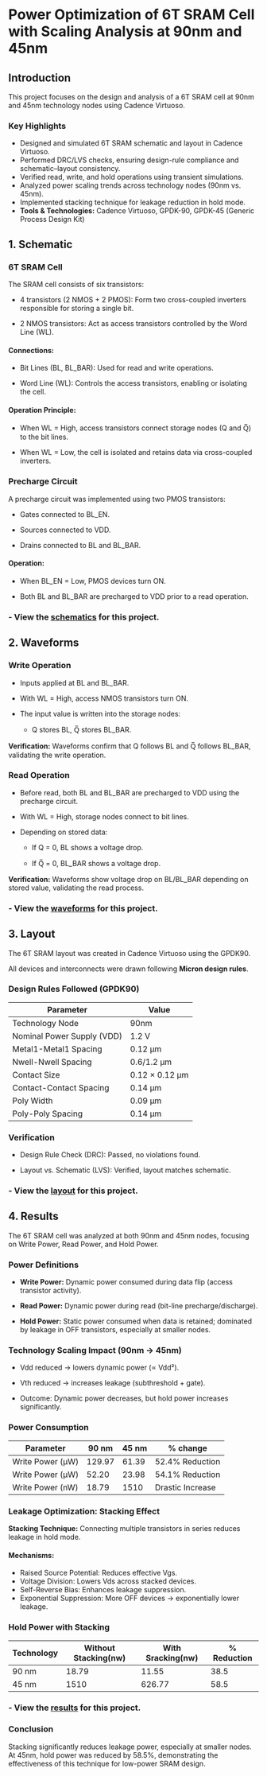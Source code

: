 
# Power Optimization of 6T SRAM Cell with Scaling Analysis at 90nm and 45nm




## Introduction

This project focuses on the design and analysis of a 6T SRAM cell at 90nm and 45nm technology nodes using Cadence Virtuoso.

### Key Highlights

- Designed and simulated 6T SRAM schematic and layout in Cadence Virtuoso.
- Performed DRC/LVS checks, ensuring design-rule compliance and schematic–layout consistency.
- Verified read, write, and hold operations using transient simulations.
- Analyzed power scaling trends across technology nodes (90nm vs. 45nm).
- Implemented stacking technique for leakage reduction in hold mode.
- **Tools & Technologies:** Cadence Virtuoso, GPDK-90, GPDK-45 (Generic Process Design Kit)

## 1. Schematic
### 6T SRAM Cell

The SRAM cell consists of six transistors:

- 4 transistors (2 NMOS + 2 PMOS): Form two cross-coupled inverters responsible for storing a single bit.

- 2 NMOS transistors: Act as access transistors controlled by the Word Line (WL).

#### Connections:

- Bit Lines (BL, BL_BAR): Used for read and write operations.

- Word Line (WL): Controls the access transistors, enabling or isolating the cell.

#### Operation Principle:

- When WL = High, access transistors connect storage nodes (Q and Q̅) to the bit lines.

- When WL = Low, the cell is isolated and retains data via cross-coupled inverters.

### Precharge Circuit

A precharge circuit was implemented using two PMOS transistors:

- Gates connected to BL_EN.

- Sources connected to VDD.

- Drains connected to BL and BL_BAR.

#### Operation:

- When BL_EN = Low, PMOS devices turn ON.

- Both BL and BL_BAR are precharged to VDD prior to a read operation.
### - View the [schematics](https://github.com/yaman-tewatia/S-RAM/tree/main/schematic) for this project.



## 2. Waveforms
### Write Operation

- Inputs applied at BL and BL_BAR.

- With WL = High, access NMOS transistors turn ON.

- The input value is written into the storage nodes:

    - Q stores BL, Q̅ stores BL_BAR.

**Verification:** Waveforms confirm that Q follows BL and Q̅ follows BL_BAR, validating the write operation.

### Read Operation

- Before read, both BL and BL_BAR are precharged to VDD using the precharge circuit.

- With WL = High, storage nodes connect to bit lines.

- Depending on stored data:

    - If Q = 0, BL shows a voltage drop.

    - If Q̅ = 0, BL_BAR shows a voltage drop.

**Verification:** Waveforms show voltage drop on BL/BL_BAR depending on stored value, validating the read process.

### - View the [waveforms](https://github.com/yaman-tewatia/S-RAM/tree/main/waveforms) for this project.

## 3. Layout

The 6T SRAM layout was created in Cadence Virtuoso using the GPDK90.

All devices and interconnects were drawn following **Micron design rules**.
### Design Rules Followed (GPDK90)
| Parameter                  | Value            |
|----------------------------|------------------|
| Technology Node            | 90nm             |
| Nominal Power Supply (VDD) | 1.2 V            |
| Metal1-Metal1 Spacing      | 0.12 µm          |
| Nwell-Nwell Spacing        | 0.6/1.2 µm       |
| Contact Size               | 0.12 × 0.12 µm   |
| Contact-Contact Spacing    | 0.14 µm          |
| Poly Width                 | 0.09 µm          |
| Poly-Poly Spacing          | 0.14 µm          |



### Verification

- Design Rule Check (DRC): Passed, no violations found.

- Layout vs. Schematic (LVS): Verified, layout matches schematic.

### - View the [layout](https://github.com/yaman-tewatia/S-RAM/tree/main/Layout) for this project.

## 4. Results

The 6T SRAM cell was analyzed at both 90nm and 45nm nodes, focusing on Write Power, Read Power, and Hold Power.

### Power Definitions

- **Write Power:** Dynamic power consumed during data flip (access transistor activity).

- **Read Power:** Dynamic power during read (bit-line precharge/discharge).

- **Hold Power:** Static power consumed when data is retained; dominated by leakage in OFF transistors, especially at smaller nodes.

### Technology Scaling Impact (90nm → 45nm)

- Vdd reduced → lowers dynamic power (∝ Vdd²).

- Vth reduced → increases leakage (subthreshold + gate).

- Outcome: Dynamic power decreases, but hold power increases significantly.

### Power Consumption
| Parameter | 90 nm | 45 nm | % change |
|----------|----------|----------|----------|
| Write Power (µW)    | 129.97     | 61.39     | 52.4% Reduction     |
| Write Power (µW)    | 52.20     | 23.98     | 54.1% Reduction     |
| Write Power (nW)    | 18.79     | 1510     | Drastic Increase     |

### Leakage Optimization: Stacking Effect

**Stacking Technique:** Connecting multiple transistors in series reduces leakage in hold mode.

#### Mechanisms:

- Raised Source Potential: Reduces effective Vgs.
- Voltage Division: Lowers Vds across stacked devices.
- Self-Reverse Bias: Enhances leakage suppression.
- Exponential Suppression: More OFF devices → exponentially lower leakage.

### Hold Power with Stacking
| Technology | Without Stacking(nw) | With Sracking(nw) | % Reduction |
|----------|----------|----------|----------|
| 90 nm    | 18.79     | 11.55     | 38.5     |
| 45 nm   | 1510     | 626.77     | 58.5     |

### - View the [results](https://github.com/yaman-tewatia/S-RAM/tree/main/results) for this project.

### Conclusion

Stacking significantly reduces leakage power, especially at smaller nodes. At 45nm, hold power was reduced by 58.5%, demonstrating the effectiveness of this technique for low-power SRAM design.



